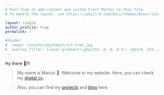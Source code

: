 ```yaml
---
# Feel free to add content and custom Front Matter to this file.
# To modify the layout, see https://jekyllrb.com/docs/themes/#overriding-theme-defaults

layout: single
author_profile: true
permalink: /

#header:
#  image: /assets/img/beautiful-tree.jpg
#  overlay_filter: linear-gradient(rgba(255, 0, 0, 0.5), rgba(0, 255, 255, 0.5))
---
```


Hy there 👋!!!

>My name is Marius 🤝. Welcome to my website.
Here, you can check my [digital cv](./cv).

>Also, you can find my [projects](./portfolio) and [blog](./blog) here.
